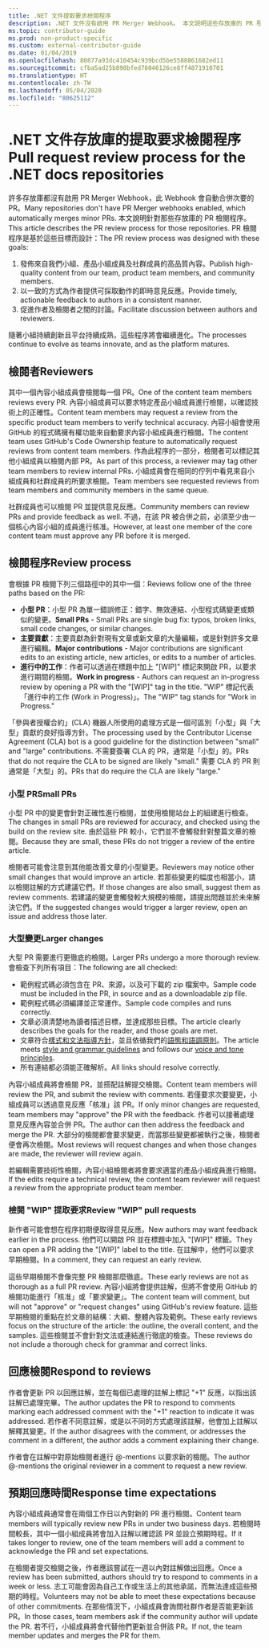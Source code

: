 ```yaml
---
title: .NET 文件提取要求檢閱程序
description: .NET 文件沒有啟用 PR Merger Webhook。 本文說明這些存放庫的 PR 程序
ms.topic: contributor-guide
ms.prod: non-product-specific
ms.custom: external-contributor-guide
ms.date: 01/04/2019
ms.openlocfilehash: 80877a93dc410454c939bcd5be5588861682ed11
ms.sourcegitcommit: cfba5ad25b898bfed76046126ce8ff4871910701
ms.translationtype: HT
ms.contentlocale: zh-TW
ms.lasthandoff: 05/04/2020
ms.locfileid: "80625112"
---
```

# <a name="pull-request-review-process-for-the-net-docs-repositories"></a><span data-ttu-id="14f11-104">.NET 文件存放庫的提取要求檢閱程序</span><span class="sxs-lookup"><span data-stu-id="14f11-104">Pull request review process for the .NET docs repositories</span></span>

<span data-ttu-id="14f11-105">許多存放庫都沒有啟用 PR Merger Webhook，此 Webhook 會自動合併次要的 PR。</span><span class="sxs-lookup"><span data-stu-id="14f11-105">Many repositories don't have PR Merger webhooks enabled, which automatically merges minor PRs.</span></span> <span data-ttu-id="14f11-106">本文說明針對那些存放庫的 PR 檢閱程序。</span><span class="sxs-lookup"><span data-stu-id="14f11-106">This article describes the PR review process for those repositories.</span></span> <span data-ttu-id="14f11-107">PR 檢閱程序是基於這些目標而設計：</span><span class="sxs-lookup"><span data-stu-id="14f11-107">The PR review process was designed with these goals:</span></span>

1. <span data-ttu-id="14f11-108">發佈來自我們小組、產品小組成員及社群成員的高品質內容。</span><span class="sxs-lookup"><span data-stu-id="14f11-108">Publish high-quality content from our team, product team members, and community members.</span></span>
1. <span data-ttu-id="14f11-109">以一致的方式為作者提供可採取動作的即時意見反應。</span><span class="sxs-lookup"><span data-stu-id="14f11-109">Provide timely, actionable feedback to authors in a consistent manner.</span></span>
1. <span data-ttu-id="14f11-110">促進作者及檢閱者之間的討論。</span><span class="sxs-lookup"><span data-stu-id="14f11-110">Facilitate discussion between authors and reviewers.</span></span>

<span data-ttu-id="14f11-111">隨著小組持續創新且平台持續成熟，這些程序將會繼續進化。</span><span class="sxs-lookup"><span data-stu-id="14f11-111">The processes continue to evolve as teams innovate, and as the platform matures.</span></span>

## <a name="reviewers"></a><span data-ttu-id="14f11-112">檢閱者</span><span class="sxs-lookup"><span data-stu-id="14f11-112">Reviewers</span></span>

<span data-ttu-id="14f11-113">其中一個內容小組成員會檢閱每一個 PR。</span><span class="sxs-lookup"><span data-stu-id="14f11-113">One of the content team members reviews every PR.</span></span> <span data-ttu-id="14f11-114">內容小組成員可以要求特定產品小組成員進行檢閱，以確認技術上的正確性。</span><span class="sxs-lookup"><span data-stu-id="14f11-114">Content team members may request a review from the specific product team members to verify technical accuracy.</span></span> <span data-ttu-id="14f11-115">內容小組會使用 GitHub 的程式碼擁有權功能來自動要求內容小組成員進行檢閱。</span><span class="sxs-lookup"><span data-stu-id="14f11-115">The content team uses GitHub's Code Ownership feature to automatically request reviews from content team members.</span></span> <span data-ttu-id="14f11-116">作為此程序的一部分，檢閱者可以標記其他小組成員以檢閱內部 PR。</span><span class="sxs-lookup"><span data-stu-id="14f11-116">As part of this process, a reviewer may tag other team members to review internal PRs.</span></span> <span data-ttu-id="14f11-117">小組成員會在相同的佇列中看見來自小組成員和社群成員的所要求檢閱。</span><span class="sxs-lookup"><span data-stu-id="14f11-117">Team members see requested reviews from team members and community members in the same queue.</span></span>

<span data-ttu-id="14f11-118">社群成員也可以檢閱 PR 並提供意見反應。</span><span class="sxs-lookup"><span data-stu-id="14f11-118">Community members can review PRs and provide feedback as well.</span></span> <span data-ttu-id="14f11-119">不過，在該 PR 被合併之前，必須至少由一個核心內容小組的成員進行核准。</span><span class="sxs-lookup"><span data-stu-id="14f11-119">However, at least one member of the core content team must approve any PR before it is merged.</span></span>

## <a name="review-process"></a><span data-ttu-id="14f11-120">檢閱程序</span><span class="sxs-lookup"><span data-stu-id="14f11-120">Review process</span></span>

<span data-ttu-id="14f11-121">會根據 PR 檢閱下列三個路徑中的其中一個：</span><span class="sxs-lookup"><span data-stu-id="14f11-121">Reviews follow one of the three paths based on the PR:</span></span>

- <span data-ttu-id="14f11-122">**小型 PR**：小型 PR 為單一錯誤修正：錯字、無效連結、小型程式碼變更或類似的變更。</span><span class="sxs-lookup"><span data-stu-id="14f11-122">**Small PRs** - Small PRs are single bug fix: typos, broken links, small code changes, or similar changes.</span></span>
- <span data-ttu-id="14f11-123">**主要貢獻**：主要貢獻為針對現有文章或新文章的大量編輯，或是針對許多文章進行編輯。</span><span class="sxs-lookup"><span data-stu-id="14f11-123">**Major contributions** - Major contributions are significant edits to an existing article, new articles, or edits to a number of articles.</span></span>
- <span data-ttu-id="14f11-124">**進行中的工作**：作者可以透過在標題中加上 "[WIP]" 標記來開啟 PR，以要求進行期間的檢閱。</span><span class="sxs-lookup"><span data-stu-id="14f11-124">**Work in progress** - Authors can request an in-progress review by opening a PR with the "[WIP]" tag in the title.</span></span> <span data-ttu-id="14f11-125">"WIP" 標記代表「進行中的工作 (Work in Progress)」。</span><span class="sxs-lookup"><span data-stu-id="14f11-125">The "WIP" tag stands for "Work in Progress."</span></span> 

<span data-ttu-id="14f11-126">「參與者授權合約」(CLA) 機器人所使用的處理方式是一個可區別「小型」與「大型」貢獻的良好指導方針。</span><span class="sxs-lookup"><span data-stu-id="14f11-126">The processing used by the Contributor License Agreement (CLA) bot is a good guideline for the distinction between "small" and "large" contributions.</span></span> <span data-ttu-id="14f11-127">不需要簽署 CLA 的 PR，通常是「小型」的。</span><span class="sxs-lookup"><span data-stu-id="14f11-127">PRs that do not require the CLA to be signed are likely "small."</span></span> <span data-ttu-id="14f11-128">需要 CLA 的 PR 則通常是「大型」的。</span><span class="sxs-lookup"><span data-stu-id="14f11-128">PRs that do require the CLA are likely "large."</span></span>

### <a name="small-prs"></a><span data-ttu-id="14f11-129">小型 PR</span><span class="sxs-lookup"><span data-stu-id="14f11-129">Small PRs</span></span>

<span data-ttu-id="14f11-130">小型 PR 中的變更會針對正確性進行檢閱，並使用檢閱站台上的組建進行檢查。</span><span class="sxs-lookup"><span data-stu-id="14f11-130">The changes in small PRs are reviewed for accuracy, and checked using the build on the review site.</span></span> <span data-ttu-id="14f11-131">由於這些 PR 較小，它們並不會觸發針對整篇文章的檢閱。</span><span class="sxs-lookup"><span data-stu-id="14f11-131">Because they are small, these PRs do not trigger a review of the entire article.</span></span> 

<span data-ttu-id="14f11-132">檢閱者可能會注意到其他能改善文章的小型變更。</span><span class="sxs-lookup"><span data-stu-id="14f11-132">Reviewers may notice other small changes that would improve an article.</span></span> <span data-ttu-id="14f11-133">若那些變更的幅度也相當小，請以檢閱註解的方式建議它們。</span><span class="sxs-lookup"><span data-stu-id="14f11-133">If those changes are also small, suggest them as review comments.</span></span> <span data-ttu-id="14f11-134">若建議的變更會觸發較大規模的檢閱，請提出問題並於未來解決它們。</span><span class="sxs-lookup"><span data-stu-id="14f11-134">If the suggested changes would trigger a larger review, open an issue and address those later.</span></span> 

### <a name="larger-changes"></a><span data-ttu-id="14f11-135">大型變更</span><span class="sxs-lookup"><span data-stu-id="14f11-135">Larger changes</span></span>

<span data-ttu-id="14f11-136">大型 PR 需要進行更徹底的檢閱。</span><span class="sxs-lookup"><span data-stu-id="14f11-136">Larger PRs undergo a more thorough review.</span></span> <span data-ttu-id="14f11-137">會檢查下列所有項目：</span><span class="sxs-lookup"><span data-stu-id="14f11-137">The following are all checked:</span></span>

- <span data-ttu-id="14f11-138">範例程式碼必須包含在 PR、來源，以及可下載的 zip 檔案中。</span><span class="sxs-lookup"><span data-stu-id="14f11-138">Sample code must be included in the PR, in source and as a downloadable zip file.</span></span>
- <span data-ttu-id="14f11-139">範例程式碼必須編譯並正常運作。</span><span class="sxs-lookup"><span data-stu-id="14f11-139">Sample code compiles and runs correctly.</span></span>
- <span data-ttu-id="14f11-140">文章必須清楚地為讀者描述目標，並達成那些目標。</span><span class="sxs-lookup"><span data-stu-id="14f11-140">The article clearly describes the goals for the reader, and those goals are met.</span></span>
- <span data-ttu-id="14f11-141">文章符合[樣式和文法指導方針](dotnet-style-guide.md)，並且依循我們的[語態和語調原則](dotnet-voice-tone.md)。</span><span class="sxs-lookup"><span data-stu-id="14f11-141">The article meets [style and grammar guidelines](dotnet-style-guide.md) and follows our [voice and tone principles](dotnet-voice-tone.md).</span></span>
- <span data-ttu-id="14f11-142">所有連結都必須能正確解析。</span><span class="sxs-lookup"><span data-stu-id="14f11-142">All links should resolve correctly.</span></span>

<span data-ttu-id="14f11-143">內容小組成員將會檢閱 PR，並搭配註解提交檢閱。</span><span class="sxs-lookup"><span data-stu-id="14f11-143">Content team members will review the PR, and submit the review with comments.</span></span> <span data-ttu-id="14f11-144">若僅要求次要變更，小組成員可以透過意見反應「核准」該 PR。</span><span class="sxs-lookup"><span data-stu-id="14f11-144">If only minor changes are requested, team members may "approve" the PR with the feedback.</span></span> <span data-ttu-id="14f11-145">作者可以接著處理意見反應內容並合併 PR。</span><span class="sxs-lookup"><span data-stu-id="14f11-145">The author can then address the feedback and merge the PR.</span></span> <span data-ttu-id="14f11-146">大部分的檢閱都會要求變更，而當那些變更都被執行之後，檢閱者便會再次檢閱。</span><span class="sxs-lookup"><span data-stu-id="14f11-146">Most reviews will request changes and when those changes are made, the reviewer will review again.</span></span>

<span data-ttu-id="14f11-147">若編輯需要技術性檢閱，內容小組檢閱者將會要求適當的產品小組成員進行檢閱。</span><span class="sxs-lookup"><span data-stu-id="14f11-147">If the edits require a technical review, the content team reviewer will request a review from the appropriate product team member.</span></span>

### <a name="review-wip-pull-requests"></a><span data-ttu-id="14f11-148">檢閱 "WIP" 提取要求</span><span class="sxs-lookup"><span data-stu-id="14f11-148">Review "WIP" pull requests</span></span>

<span data-ttu-id="14f11-149">新作者可能會想在程序初期便取得意見反應。</span><span class="sxs-lookup"><span data-stu-id="14f11-149">New authors may want feedback earlier in the process.</span></span> <span data-ttu-id="14f11-150">他們可以開啟 PR 並在標題中加入 "[WIP]" 標籤。</span><span class="sxs-lookup"><span data-stu-id="14f11-150">They can open a PR adding the "[WIP]" label to the title.</span></span> <span data-ttu-id="14f11-151">在註解中，他們可以要求早期檢閱。</span><span class="sxs-lookup"><span data-stu-id="14f11-151">In a comment, they can request an early review.</span></span>

<span data-ttu-id="14f11-152">這些早期檢閱不會像完整 PR 檢閱那麼徹底。</span><span class="sxs-lookup"><span data-stu-id="14f11-152">These early reviews are not as thorough as a full PR review.</span></span> <span data-ttu-id="14f11-153">內容小組將會提供註解，但將不會使用 GitHub 的檢閱功能進行「核准」或「要求變更」。</span><span class="sxs-lookup"><span data-stu-id="14f11-153">The content team will comment, but will not "approve" or "request changes" using GitHub's review feature.</span></span> <span data-ttu-id="14f11-154">這些早期檢閱的重點在於文章的結構：大綱、整體內容及範例。</span><span class="sxs-lookup"><span data-stu-id="14f11-154">These early reviews focus on the structure of the article: the outline, the overall content, and the samples.</span></span> <span data-ttu-id="14f11-155">這些檢閱並不會針對文法或連結進行徹底的檢查。</span><span class="sxs-lookup"><span data-stu-id="14f11-155">These reviews do not include a thorough check for grammar and correct links.</span></span>

## <a name="respond-to-reviews"></a><span data-ttu-id="14f11-156">回應檢閱</span><span class="sxs-lookup"><span data-stu-id="14f11-156">Respond to reviews</span></span>

<span data-ttu-id="14f11-157">作者會更新 PR 以回應註解，並在每個已處理的註解上標記 "+1" 反應，以指出該註解已處理完畢。</span><span class="sxs-lookup"><span data-stu-id="14f11-157">The author updates the PR to respond to comments marking each addressed comment with the "+1" reaction to indicate it was addressed.</span></span> <span data-ttu-id="14f11-158">若作者不同意註解，或是以不同的方式處理該註解，他會加上註解以解釋其變更。</span><span class="sxs-lookup"><span data-stu-id="14f11-158">If the author disagrees with the comment, or addresses the comment in a different, the author adds a comment explaining their change.</span></span>

<span data-ttu-id="14f11-159">作者會在註解中對原始檢閱者進行 @-mentions 以要求新的檢閱。</span><span class="sxs-lookup"><span data-stu-id="14f11-159">The author @-mentions the original reviewer in a comment to request a new review.</span></span> 

## <a name="response-time-expectations"></a><span data-ttu-id="14f11-160">預期回應時間</span><span class="sxs-lookup"><span data-stu-id="14f11-160">Response time expectations</span></span>

<span data-ttu-id="14f11-161">內容小組成員通常會在兩個工作日以內對新的 PR 進行檢閱。</span><span class="sxs-lookup"><span data-stu-id="14f11-161">Content team members will typically review new PRs in under two business days.</span></span> <span data-ttu-id="14f11-162">若檢閱時間較長，其中一個小組成員將會加入註解以確認該 PR 並設立預期時程。</span><span class="sxs-lookup"><span data-stu-id="14f11-162">If it takes longer to review, one of the team members will add a comment to acknowledge the PR and set expectations.</span></span>

<span data-ttu-id="14f11-163">在檢閱者提交檢閱之後，作者應該嘗試在一週以內對註解做出回應。</span><span class="sxs-lookup"><span data-stu-id="14f11-163">Once a review has been submitted, authors should try to respond to comments in a week or less.</span></span> <span data-ttu-id="14f11-164">志工可能會因為自己工作或生活上的其他承諾，而無法達成這些預期的時程。</span><span class="sxs-lookup"><span data-stu-id="14f11-164">Volunteers may not be able to meet these expectations because of other commitments.</span></span> <span data-ttu-id="14f11-165">在那些情況下，小組成員會詢問社群作者是否能更新該 PR。</span><span class="sxs-lookup"><span data-stu-id="14f11-165">In those cases, team members ask if the community author will update the PR.</span></span> <span data-ttu-id="14f11-166">若不行，小組成員將會代替他們更新並合併該 PR。</span><span class="sxs-lookup"><span data-stu-id="14f11-166">If not, the team member updates and merges the PR for them.</span></span>
